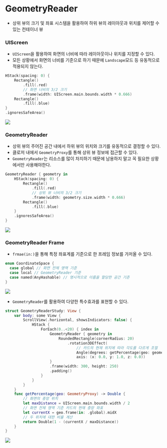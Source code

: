 # GeometryReader
- 상위 뷰의 크기 및 좌표 시스템을 활용하여 하위 뷰의 레이아웃과 위치를 제어할 수 있는 컨테이너 뷰

### UIScreen
- `UIScreen`을 활용하여 화면의 너비에 따라 레이아웃이나 위치를 지정할 수 있다.
- 모든 상황에서 화면의 너비를 기준으로 하기 때문에 `Landscape`모드 등 유동적으로 적용되지 않는다.
```swift
HStack(spacing: 0) {
    Rectangle()
        .fill(.red)
        // 화면 너비의 3/2 크기
        .frame(width: UIScreen.main.bounds.width * 0.666)
    Rectangle()
        .fill(.blue)
}
.ignoresSafeArea()
```
![](https://velog.velcdn.com/images/snack/post/c42a04bc-6ee1-40ac-8a22-5aeb3a81c339/image.png)

### GeometryReader
- 상위 뷰의 주어진 공간 내에서 하위 뷰의 위치와 크기를 유동적으로 결정할 수 있다.
- 클로저 내에서 `GeometryProxy`를 통해 상위 뷰 정보에 접근할 수 있다.
- `GeometryReader`는 리소스를 많이 차지하기 때문에 남용하지 말고 꼭 필요한 상황에서만 사용해야한다.
```swift
GeometryReader { geometry in
    HStack(spacing: 0) {
        Rectangle()
            .fill(.red)
            // 상위 뷰 너비의 3/2 크기
            .frame(width: geometry.size.width * 0.666)
        Rectangle()
            .fill(.blue)
    }
    .ignoresSafeArea()
}
```
![](https://velog.velcdn.com/images/snack/post/84b9d71d-43b1-4f34-a117-bd0d8454a86b/image.png)

### GeometryReader Frame
- `frmae(in:)`을 통해 특정 좌표계를 기준으로 한 프레임 정보를 가저올 수 있다.
```swift
enum CoordinateSpace {
  case global // 화면 전체 영역 기준
  case local // GeometryReader 기준
  case named(AnyHashable) // 명시적으로 이름을 할당한 공간 기준
}    
```
![](https://velog.velcdn.com/images/snack/post/132a23f6-65e3-4e1b-ae06-ab1f1986396d/image.png)

- `GeometryReader`를 활용하여 다양한 특수효과를 표현할 수 있다.
```swift
struct GeometryReaderStudy: View {
    var body: some View {
        ScrollView(.horizontal, showsIndicators: false) {
            HStack {
                ForEach(0..<20) { index in
                    GeometryReader { geometry in
                        RoundedRectangle(cornerRadius: 20)
                            .rotation3DEffect(
                                // 카드의 현재 위치에 따라 각도를 다르게 조절
                                Angle(degrees: getPercentage(geo: geometry)) * 20,
                                axis: (x: 0.0, y: 1.0, z: 0.0))
                    }
                    .frame(width: 300, height: 250)
                    .padding()
                }
            }
        }
    }
    func getPercentage(geo: GeometryProxy) -> Double {
        // 화면의 중앙 위치
        let maxDistance = UIScreen.main.bounds.width / 2
        // 화면 전체 영역 기준 카드의 현재 중앙 좌표
        let currentX = geo.frame(in: .global).midX
        // 두 위치에 대한 비율 계산
        return Double(1 - (currentX / maxDistance))
    }
}
```
![](https://velog.velcdn.com/images/snack/post/51747588-10f1-49fd-85ea-718b7f438933/image.gif)

